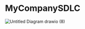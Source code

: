 # MyCompanySDLC

![Untitled Diagram drawio (8)](https://github.com/junxian428/MyCompanySDLC/assets/58724748/551240df-36a8-4e8c-8034-6e940eddd9aa)
